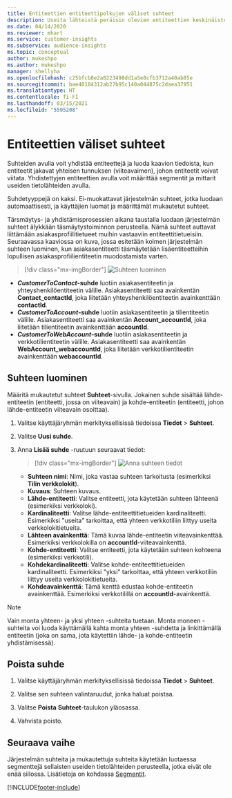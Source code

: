 ```yaml
---
title: Entiteettien entiteettipolkujen väliset suhteet
description: Useita lähteistä peräisin olevien entiteettien keskinäisten suhteiden luominen ja hallinta.
ms.date: 04/14/2020
ms.reviewer: mhart
ms.service: customer-insights
ms.subservice: audience-insights
ms.topic: conceptual
author: mukeshpo
ms.author: mukeshpo
manager: shellyha
ms.openlocfilehash: c25bfcb8e2a8223498dd1a5e8cfb3712a40ab85e
ms.sourcegitcommit: bae40184312ab27b95c140a044875c2daea37951
ms.translationtype: HT
ms.contentlocale: fi-FI
ms.lasthandoff: 03/15/2021
ms.locfileid: "5595208"
---
```

# <a name="relationships-between-entities"></a>Entiteettien väliset suhteet

Suhteiden avulla voit yhdistää entiteettejä ja luoda kaavion tiedoista, kun entiteetit jakavat yhteisen tunnuksen (viiteavaimen), johon entiteetit voivat viitata. Yhdistettyjen entiteettien avulla voit määrittää segmentit ja mittarit useiden tietolähteiden avulla.

Suhdetyyppejä on kaksi. Ei-muokattavat järjestelmän suhteet, jotka luodaan automaattisesti, ja käyttäjien luomat ja määrittämät mukautetut suhteet.

Tärsmäytys- ja yhdistämisprosessien aikana taustalla luodaan järjestelmän suhteet älykkään täsmäytystoiminnon perusteella. Nämä suhteet auttavat liittämään asiakasprofiilitietueet muihin vastaaviin entiteettitietueisiin. Seuraavassa kaaviossa on kuva, jossa esitetään kolmen järjestelmän suhteen luominen, kun asiakasentiteetti täsmäytetään lisäentiteetteihin lopullisen asiakasprofiilientiteetin muodostamista varten.

> [!div class="mx-imgBorder"]
> ![Suhteen luominen](media/relationships-entities-merge.png "Suhteen luominen")

- ***CustomerToContact*-suhde** luotiin asiakasentiteetin ja yhteyshenkilöentiteetin välille. Asiakasentiteetti saa avainkentän **Contact_contactId**, joka liitetään yhteyshenkilöentiteetin avainkenttään **contactId**.
- ***CustomerToAccount*-suhde** luotiin asiakasentiteetin ja tilientiteetin välille. Asiakasentiteetti saa avainkentän **Account_accountId**, joka liitetään tilientiteetin avainkenttään **accountId**.
- ***CustomerToWebAccount*-suhde** luotiin asiakasentiteetin ja verkkotilientiteetin välille. Asiakasentiteetti saa avainkentän **WebAccount_webaccountId**, joka liitetään verkkotilientiteetin avainkenttään **webaccountId**.

## <a name="create-a-relationship"></a>Suhteen luominen

Määritä mukautetut suhteet **Suhteet**-sivulla. Jokainen suhde sisältää lähde-entiteetin (entiteetti, jossa on viiteavain) ja kohde-entiteetin (entiteetti, johon lähde-entiteetin viiteavain osoittaa).

1. Valitse käyttäjäryhmän merkityksellisissä tiedoissa **Tiedot** > **Suhteet**.

2. Valitse **Uusi suhde**.

3. Anna **Lisää suhde** -ruutuun seuraavat tiedot:

   > [!div class="mx-imgBorder"]
   > ![Anna suhteen tiedot](media/relationships-add.png "Anna suhteen tiedot")

   - **Suhteen nimi**: Nimi, joka vastaa suhteen tarkoitusta (esimerkiksi **Tilin verkkolokit**).
   - **Kuvaus**: Suhteen kuvaus.
   - **Lähde-entiteetti**: Valitse entiteetti, jota käytetään suhteen lähteenä (esimerkiksi verkkoloki).
   - **Kardinaliteetti**: Valitse lähde-entiteettitietueiden kardinaliteetti. Esimerkiksi "useita" tarkoittaa, että yhteen verkkotiliin liittyy useita verkkolokitietueita.
   - **Lähteen avainkenttä**: Tämä kuvaa lähde-entiteetin viiteavainkenttää. Esimerkiksi verkkolokilla on **accountId**-viiteavainkenttä.
   - **Kohde-entiteetti**: Valitse entiteetti, jota käytetään suhteen kohteena (esimerkiksi verkkotili).
   - **Kohdekardinaliteetti**: Valitse kohde-entiteettitietueiden kardinaliteetti. Esimerkiksi "yksi" tarkoittaa, että yhteen verkkotiliin liittyy useita verkkolokitietueita.
   - **Kohdeavainkenttä**: Tämä kenttä edustaa kohde-entiteetin avainkenttää. Esimerkiksi verkkotilillä on **accountId**-avainkenttä.

> [!NOTE]
> Vain monta yhteen- ja yksi yhteen -suhteita tuetaan. Monta moneen -suhteita voi luoda käyttämällä kahta monta yhteen -suhdetta ja linkittämällä entiteetin (joka on sama, jota käytettiin lähde- ja kohde-entiteetin yhdistämisessä).

## <a name="delete-a-relationship"></a>Poista suhde

1. Valitse käyttäjäryhmän merkityksellisissä tiedoissa **Tiedot** > **Suhteet**.

2. Valitse sen suhteen valintaruudut, jonka haluat poistaa.

3. Valitse **Poista** **Suhteet**-taulukon yläosassa.

4. Vahvista poisto.

## <a name="next-step"></a>Seuraava vaihe

Järjestelmän suhteita ja mukautettuja suhteita käytetään luotaessa segmenttejä sellaisten useiden tietolähteiden perusteella, jotka eivät ole enää siilossa. Lisätietoja on kohdassa [Segmentit](segments.md).


[!INCLUDE[footer-include](../includes/footer-banner.md)]